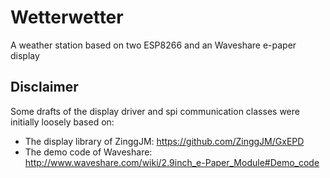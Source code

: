 # Wetterwetter
A weather station based on two ESP8266 and an Waveshare e-paper display

Disclaimer
----------
Some drafts of the display driver and spi communication classes were initially loosely based on:
* The display library of ZinggJM: https://github.com/ZinggJM/GxEPD
* The demo code of Waveshare: http://www.waveshare.com/wiki/2.9inch_e-Paper_Module#Demo_code
